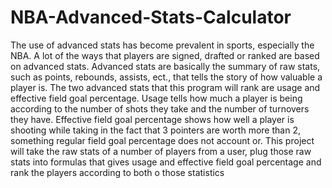 # NBA-Advanced-Stats-Calculator
The use of advanced stats has become prevalent in sports, especially the NBA. A lot of the ways that players are signed, drafted or ranked are based on advanced stats. 
Advanced stats are basically the summary of raw stats, such as points, rebounds, assists, ect., that tells the story of how valuable a player is.
The two advanced stats that this program will rank are usage and effective field goal percentage.
Usage tells how much a player is being according to the number of shots they take and the number of turnovers they have. 
Effective field goal percentage shows how well a player is shooting while taking in the fact that 3 pointers are worth more than 2, 
something regular field goal percentage does not account or. 
This project will take the raw stats of a number of players from a user, plug those raw stats into formulas that gives usage and effective field goal percentage and rank the players according to both o those statistics 

